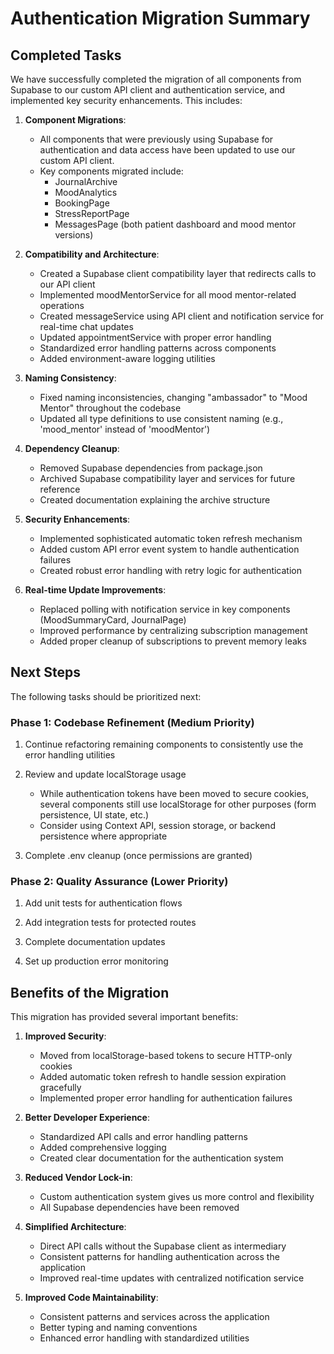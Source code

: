 # Authentication Migration Summary

## Completed Tasks

We have successfully completed the migration of all components from Supabase to our custom API client and authentication service, and implemented key security enhancements. This includes:

1. **Component Migrations**: 
   - All components that were previously using Supabase for authentication and data access have been updated to use our custom API client.
   - Key components migrated include:
     - JournalArchive
     - MoodAnalytics
     - BookingPage
     - StressReportPage
     - MessagesPage (both patient dashboard and mood mentor versions)

2. **Compatibility and Architecture**:
   - Created a Supabase client compatibility layer that redirects calls to our API client
   - Implemented moodMentorService for all mood mentor-related operations
   - Created messageService using API client and notification service for real-time chat updates
   - Updated appointmentService with proper error handling
   - Standardized error handling patterns across components
   - Added environment-aware logging utilities

3. **Naming Consistency**:
   - Fixed naming inconsistencies, changing "ambassador" to "Mood Mentor" throughout the codebase
   - Updated all type definitions to use consistent naming (e.g., 'mood_mentor' instead of 'moodMentor')

4. **Dependency Cleanup**:
   - Removed Supabase dependencies from package.json
   - Archived Supabase compatibility layer and services for future reference
   - Created documentation explaining the archive structure

5. **Security Enhancements**:
   - Implemented sophisticated automatic token refresh mechanism
   - Added custom API error event system to handle authentication failures
   - Created robust error handling with retry logic for authentication

6. **Real-time Update Improvements**:
   - Replaced polling with notification service in key components (MoodSummaryCard, JournalPage)
   - Improved performance by centralizing subscription management
   - Added proper cleanup of subscriptions to prevent memory leaks

## Next Steps

The following tasks should be prioritized next:

### Phase 1: Codebase Refinement (Medium Priority)

1. Continue refactoring remaining components to consistently use the error handling utilities

2. Review and update localStorage usage
   - While authentication tokens have been moved to secure cookies, several components still use localStorage for other purposes (form persistence, UI state, etc.)
   - Consider using Context API, session storage, or backend persistence where appropriate

3. Complete .env cleanup (once permissions are granted)

### Phase 2: Quality Assurance (Lower Priority)

1. Add unit tests for authentication flows

2. Add integration tests for protected routes

3. Complete documentation updates

4. Set up production error monitoring

## Benefits of the Migration

This migration has provided several important benefits:

1. **Improved Security**:
   - Moved from localStorage-based tokens to secure HTTP-only cookies
   - Added automatic token refresh to handle session expiration gracefully
   - Implemented proper error handling for authentication failures

2. **Better Developer Experience**:
   - Standardized API calls and error handling patterns
   - Added comprehensive logging
   - Created clear documentation for the authentication system

3. **Reduced Vendor Lock-in**:
   - Custom authentication system gives us more control and flexibility
   - All Supabase dependencies have been removed

4. **Simplified Architecture**:
   - Direct API calls without the Supabase client as intermediary
   - Consistent patterns for handling authentication across the application
   - Improved real-time updates with centralized notification service

5. **Improved Code Maintainability**:
   - Consistent patterns and services across the application
   - Better typing and naming conventions
   - Enhanced error handling with standardized utilities 
